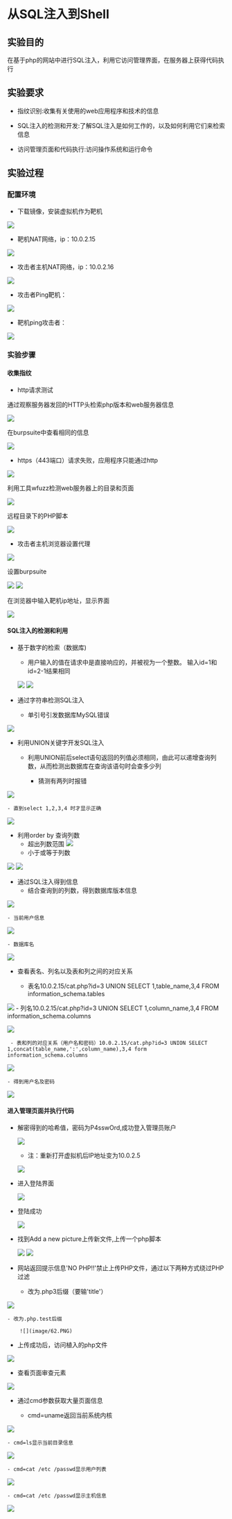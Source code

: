 # 从SQL注入到Shell

## 实验目的
在基于php的网站中进行SQL注入，利用它访问管理界面，在服务器上获得代码执行

## 实验要求

- 指纹识别:收集有关使用的web应用程序和技术的信息

- SQL注入的检测和开发:了解SQL注入是如何工作的，以及如何利用它们来检索信息

- 访问管理页面和代码执行:访问操作系统和运行命令

## 实验过程

### 配置环境

- 下载镜像，安装虚拟机作为靶机

![](image/11.png)

- 靶机NAT网络，ip：10.0.2.15

![](image/12.png)

- 攻击者主机NAT网络，ip：10.0.2.16

![](image/16.png)

- 攻击者Ping靶机：

![](image/14.png)

- 靶机ping攻击者：

![](image/15.png)

### 实验步骤

#### 收集指纹

- http请求测试

通过观察服务器发回的HTTP头检索php版本和web服务器信息

![](image/18.png)

在burpsuite中查看相同的信息

![](image/23.png)

- https（443端口）请求失败，应用程序只能通过http

![](image/24.png)

利用工具wfuzz检测web服务器上的目录和页面

![](image/25.png)

远程目录下的PHP脚本

![](image/27.png)

- 攻击者主机浏览器设置代理

![](image/17.png)

设置burpsuite

![](image/20.png)
![](image/21.png)

在浏览器中输入靶机ip地址，显示界面

![](image/19.png)

#### SQL注入的检测和利用

- 基于数字的检索（数据库)

  - 用户输入的值在请求中是直接响应的，并被视为一个整数。
  输入id=1和id=2-1结果相同

  ![](image/3.PNG)
  ![](image/4.PNG)

- 通过字符串检测SQL注入

  - 单引号引发数据库MySQL错误
  
![](image/2.PNG)

- 利用UNION关键字开发SQL注入

  - 利用UNION前后select语句返回的列值必须相同，由此可以递增查询列数，从而检测出数据库在查询该语句时会查多少列
  	
    - 猜测有两列时报错
    
![](image/5.PNG)

    - 直到select 1,2,3,4 时才显示正确
    
   ![](image/6.PNG)

  - 利用order by 查询列数 
    - 超出列数范围
   ![](image/7.PNG)
	- 小于或等于列数

   ![](image/9.PNG)
   ![](image/8.PNG)

  - 通过SQL注入得到信息
    - 结合查询到的列数，得到数据库版本信息
    
   ![](image/30.PNG)

    - 当前用户信息
    
   ![](image/31.PNG)

    - 数据库名
    
   ![](image/32.PNG)

  - 查看表名、列名以及表和列之间的对应关系
  
     - 表名10.0.2.15/cat.php?id=3 UNION SELECT 1,table_name,3,4 FROM information_schema.tables
     
   ![](image/33.PNG)
     - 列名10.0.2.15/cat.php?id=3 UNION SELECT 1,column_name,3,4 FROM information_schema.columns
     
   ![](image/34.PNG)

     - 表和列的对应关系（用户名和密码）10.0.2.15/cat.php?id=3 UNION SELECT 1,concat(table_name,':',column_name),3,4 form information_schema.columns
     
   ![](image/37.PNG)

    - 得到用户名及密码
    
   ![](image/38.PNG)

#### 进入管理页面并执行代码

- 解密得到的哈希值，密码为P4sswOrd,成功登入管理员账户

  ![](image/40.PNG)

	- 注：重新打开虚拟机后IP地址变为10.0.2.5
	
  ![](image/55.PNG)

- 进入登陆界面

  ![](image/56.PNG)

- 登陆成功

  ![](image/57.PNG)

- 找到Add a new picture上传新文件,上传一个php脚本

  ![](image/58.PNG)
  ![](image/59.PNG)

- 网站返回提示信息'NO PHP!!'禁止上传PHP文件，通过以下两种方式绕过PHP过滤

	- 改为.php3后缀（要输'title'）
	
![](image/64.PNG)

	- 改为.php.test后缀	
	
  		![](image/62.PNG)

- 上传成功后，访问植入的php文件

![](image/65.PNG)

- 查看页面审查元素

![](image/66.PNG)

- 通过cmd参数获取大量页面信息

	- cmd=uname返回当前系统内核
	
![](image/67.PNG)

	- cmd=ls显示当前目录信息
	
![](image/69.PNG)

	- cmd=cat /etc /passwd显示用户列表
	
![](image/68.PNG)

	- cmd=cat /etc /passwd显示主机信息
	
![](image/70.PNG)

